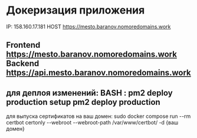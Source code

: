 # Докеризация приложения

IP: 158.160.17.181 
HOST https://mesto.baranov.nomoredomains.work

Frontend https://mesto.baranov.nomoredomains.work
Backend https://api.mesto.baranov.nomoredomains.work
-----------------------------
для деплоя изменений:
BASH :
pm2 deploy production setup
pm2 deploy production
-----------------------------
для выпуска сертификатов на ваш домен:
sudo docker compose run --rm  certbot certonly --webroot --webroot-path /var/www/certbot/ -d {ваш домен}